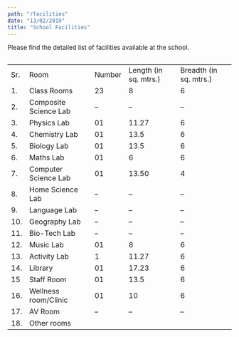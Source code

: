 ```yaml
---
path: "/facilities"
date: "13/02/2019"
title: "School Facilities"
---
```


Please find the detailed list of facilities available at the school.

<div style="overflow-x:auto;">

|     |                       |        |                       |                        |
| --- | --------------------- | ------ | --------------------- | ---------------------- |
| Sr. | Room                  | Number | Length (in sq. mtrs.) | Breadth (in sq. mtrs.) |
| 1.  | Class Rooms           | 23     | 8                     | 6                      |
| 2.  | Composite Science Lab | –      | –                     | –                      |
| 3.  | Physics Lab           | 01     | 11.27                 | 6                      |
| 4.  | Chemistry Lab         | 01     | 13.5                  | 6                      |
| 5.  | Biology Lab           | 01     | 13.5                  | 6                      |
| 6.  | Maths Lab             | 01     | 6                     | 6                      |
| 7.  | Computer Science Lab  | 01     | 13.50                 | 4                      |
| 8.  | Home Science Lab      | –      | –                     | –                      |
| 9.  | Language Lab          | –      | –                     | –                      |
| 10. | Geography Lab         | –      | –                     | –                      |
| 11. | Bio-Tech Lab          | –      | –                     | –                      |
| 12. | Music Lab             | 01     | 8                     | 6                      |
| 13. | Activity Lab          | 1      |  11.27                | 6                      |
| 14. | Library               | 01     | 17.23                 | 6                      |
| 15  | Staff Room            | 01     | 13.5                  | 6                      |
| 16. | Wellness room/Clinic  | 01     | 10                    | 6                      |
| 17. | AV Room               | –      | –                     | –                      |
| 18. | Other rooms           |        |                       |                        |

</div>
